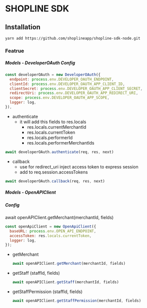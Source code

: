 # SHOPLINE SDK

## Installation
`yarn add https://github.com/shoplineapp/shopline-sdk-node.git`

### Featrue

##### Models - DeveloperOAuth Config

```javascript
const developerOAuth = new DeveloperOAuth({
  endpoint: process.env.DEVELOPER_OAUTH_ENDPOINT,
  clientId: process.env.DEVELOPER_OAUTH_APP_CLIENT_ID,
  clientSecret: process.env.DEVELOPER_OAUTH_APP_CLIENT_SECRET,
  redirectUri: process.env.DEVELOPER_OAUTH_APP_REDIRECT_URI,
  scope: process.env.DEVELOPER_OAUTH_APP_SCOPE,
  logger: log,
}),


```
- authenticate 
  - it will add this fields to res.locals
    - res.locals.currentMerchantId
    - res.locals.currentToken
    - res.locals.performerId
    - res.locals.performerMerchantIds

```javascript
await developerOAuth.authenticate(req, res, next)
```


- callback
  - use for redirect_uri inject access token to express session
  - add to req.session.accessTokens

```javascript
await developerOAuth.callback(req, res, next)
```

##### Models - OpenAPIClient

##### Config

await openAPIClient.getMerchant(merchantId, fields)

```javascript
const openApiClient = new OpenApiClient({
  baseURL: process.env.OPEN_API_ENDPOINT,
  accessToken: res.locals.currentToken,
  logger: log,
});
```

- getMerchant
  ```javascript
  await openAPIClient.getMerchant(merchantId, fields)
  ```
- getStaff (staffId, fields)
  ```javascript
  await openAPIClient.getStaff(merchantId, fields)
  ```
- getStaffPermission (staffId, fields)
  ```javascript
  await openAPIClient.getStaffPermission(merchantId, fields)
  ```